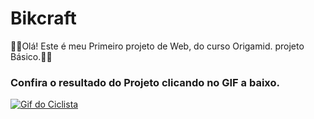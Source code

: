 # Bikcraft
👶🏾Olá! Este é meu Primeiro projeto de Web, do curso Origamid. projeto Básico.🎉🎊


### Confira o resultado do Projeto clicando no GIF a baixo.

<a href="https://mariocarvalho001.github.io/Bikcraft/"><img src="https://img1.dreamies.de/img/572/b/pbycg58ert7.gif" alt="Gif do Ciclista"></a>
